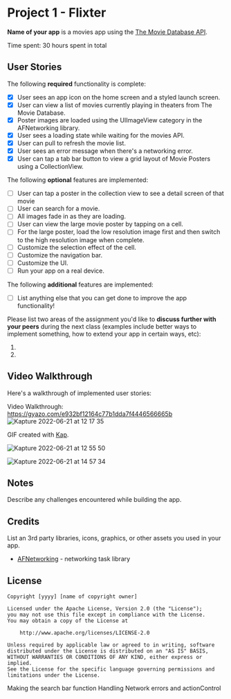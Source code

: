 # Project 1 - Flixter

**Name of your app** is a movies app using the [The Movie Database API](http://docs.themoviedb.apiary.io/#).

Time spent: 30 hours spent in total

## User Stories

The following **required** functionality is complete:

- [x] User sees an app icon on the home screen and a styled launch screen.
- [x] User can view a list of movies currently playing in theaters from The Movie Database.
- [x] Poster images are loaded using the UIImageView category in the AFNetworking library.
- [x] User sees a loading state while waiting for the movies API.
- [x] User can pull to refresh the movie list.
- [x] User sees an error message when there's a networking error.
- [x] User can tap a tab bar button to view a grid layout of Movie Posters using a CollectionView.

The following **optional** features are implemented:

- [ ] User can tap a poster in the collection view to see a detail screen of that movie
- [ ] User can search for a movie.
- [ ] All images fade in as they are loading.
- [ ] User can view the large movie poster by tapping on a cell.
- [ ] For the large poster, load the low resolution image first and then switch to the high resolution image when complete.
- [ ] Customize the selection effect of the cell.
- [ ] Customize the navigation bar.
- [ ] Customize the UI.
- [ ] Run your app on a real device.

The following **additional** features are implemented:

- [ ] List anything else that you can get done to improve the app functionality!

Please list two areas of the assignment you'd like to **discuss further with your peers** during the next class (examples include better ways to implement something, how to extend your app in certain ways, etc):

1.
2.

## Video Walkthrough

Here's a walkthrough of implemented user stories:

Video Walkthrough: https://gyazo.com/e932bf12164c77b1dda7f4446566665b
![Kapture 2022-06-21 at 12 17 35](https://user-images.githubusercontent.com/75452326/174880967-7220a54e-9bab-4fe1-bae0-df9f0f10f6f8.gif)


GIF created with [Kap](https://getkap.co/).

![Kapture 2022-06-21 at 12 55 50](https://user-images.githubusercontent.com/75452326/174886681-2de958ae-a01d-4782-aa38-ecf3ba064f19.gif)

![Kapture 2022-06-21 at 14 57 34](https://user-images.githubusercontent.com/75452326/174903956-abdb8955-e900-4ddd-84f3-9a9ee0496d5a.gif)


## Notes

Describe any challenges encountered while building the app.

## Credits

List an 3rd party libraries, icons, graphics, or other assets you used in your app.

- [AFNetworking](https://github.com/AFNetworking/AFNetworking) - networking task library

## License

    Copyright [yyyy] [name of copyright owner]

    Licensed under the Apache License, Version 2.0 (the "License");
    you may not use this file except in compliance with the License.
    You may obtain a copy of the License at

        http://www.apache.org/licenses/LICENSE-2.0

    Unless required by applicable law or agreed to in writing, software
    distributed under the License is distributed on an "AS IS" BASIS,
    WITHOUT WARRANTIES OR CONDITIONS OF ANY KIND, either express or implied.
    See the License for the specific language governing permissions and
    limitations under the License.

Making the search bar function
Handling Network errors and actionControl



